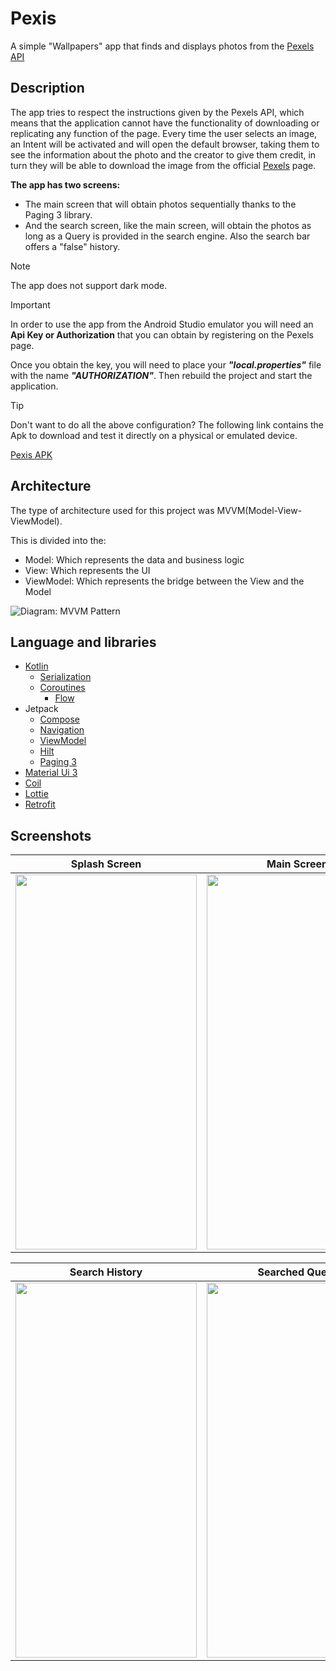 # Pexis

A simple "Wallpapers" app that finds and displays photos from the [Pexels API](https://www.pexels.com/es-es/api/documentation)

## Description

The app tries to respect the instructions given by the Pexels API, which means that the application cannot have the functionality of downloading or replicating any function of the page. Every time the user selects an image, an Intent will be activated and will open the default browser, taking them to see the information about the photo and the creator to give them credit, in turn they will be able to download the image from the official [Pexels](https://www.pexels.com) page.

**The app has two screens:**

- The main screen that will obtain photos sequentially thanks to the Paging 3 library.
- And the search screen, like the main screen, will obtain the photos as long as a Query is provided in the search engine. Also the search bar offers a "false" history.

> [!NOTE]
> The app does not support dark mode.

> [!IMPORTANT]
> In order to use the app from the Android Studio emulator you will need an **Api Key or Authorization** that you can obtain by registering on the Pexels page.
>
> Once you obtain the key, you will need to place your ***"local.properties"*** file with the name ***"AUTHORIZATION"***. Then rebuild the project and start the application.

> [!Tip]
> Don't want to do all the above configuration? The following link contains the Apk to download and test it directly on a physical or emulated device.
>
> [Pexis APK](https://drive.google.com/file/d/1011t1cNbOehFF8kZo2lTTkruZF4u4W1K/view?usp=drive_link)

## Architecture
The type of architecture used for this project was MVVM(Model-View-ViewModel).

This is divided into the:

- Model: Which represents the data and business logic
- View: Which represents the UI
- ViewModel: Which represents the bridge between the View and the Model

![Diagram: MVVM Pattern](https://github.com/ifMaxi/Pexis/assets/112733459/6bbcfb2b-30ac-406f-a678-925b612bcdf1)

## Language and libraries

- [Kotlin](https://kotlinlang.org/docs/home.html)
  - [Serialization](https://kotlinlang.org/docs/serialization.html)
  - [Coroutines](https://kotlinlang.org/api/kotlinx.coroutines/)
    - [Flow](https://kotlinlang.org/api/kotlinx.coroutines/kotlinx-coroutines-core/kotlinx.coroutines.flow/)
- Jetpack
  - [Compose](https://developer.android.com/jetpack/compose?hl=en)
  - [Navigation](https://developer.android.com/guide/navigation?hl=en)
  - [ViewModel](https://developer.android.com/topic/libraries/architecture/viewmodel?hl=en)
  - [Hilt](https://developer.android.com/training/dependency-injection/hilt-android?hl=en)
  - [Paging 3](https://developer.android.com/topic/libraries/architecture/paging/v3-overview?hl=en)
- [Material Ui 3](https://m3.material.io/)
- [Coil](https://coil-kt.github.io/coil/)
- [Lottie](https://lottiefiles.com/)
- [Retrofit](https://square.github.io/retrofit/)

## Screenshots
| Splash Screen | Main Screen | Search Main |
| ------------- | ----------- | ----------- |
| <img src="https://github.com/ifMaxi/Pexis/assets/112733459/f8b46eb2-122e-4769-ba83-6ed1da01e94a" width="290" height="600"> | <img src="https://github.com/ifMaxi/Pexis/assets/112733459/6028da9c-dfba-4cca-a092-8f02524faece" width="290" height="600"> | <img src="https://github.com/ifMaxi/Pexis/assets/112733459/9763c41e-e0df-4634-bb4e-b1dad64162f5" width="290" height="600"> |

| Search History | Searched Query | After Click |
| ------------- | ----------- | ----------- |
| <img src="https://github.com/ifMaxi/Pexis/assets/112733459/682dc1fa-a63c-470c-b6cc-3e85bb4aa954" width="290" height="600"> | <img src="https://github.com/ifMaxi/Pexis/assets/112733459/302df61e-f689-429f-a126-7272ef776957" width="290" height="600"> | <img src="https://github.com/ifMaxi/Pexis/assets/112733459/bc5e55a9-6a0b-41d1-b307-3f9a6f8ec206" width="290" height="600"> |
